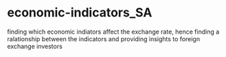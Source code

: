 # economic-indicators_SA
finding which economic indiators affect the exchange rate,
hence finding a ralationship between the indicators and providing insights to foreign exchange investors
